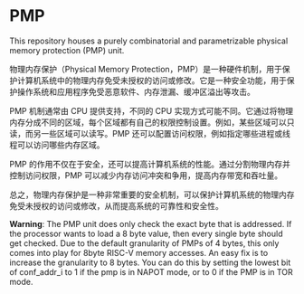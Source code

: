 # PMP

This repository houses a purely combinatorial and parametrizable physical memory protection (PMP) unit.

物理内存保护（Physical Memory Protection，PMP）是一种硬件机制，用于保护计算机系统中的物理内存免受未授权的访问或修改。它是一种安全功能，用于保护操作系统和应用程序免受恶意软件、内存泄漏、缓冲区溢出等攻击。

PMP 机制通常由 CPU 提供支持，不同的 CPU 实现方式可能不同。它通过将物理内存分成不同的区域，每个区域都有自己的权限控制设置。例如，某些区域可以只读，而另一些区域可以读写。PMP 还可以配置访问权限，例如指定哪些进程或线程可以访问哪些内存区域。

PMP 的作用不仅在于安全，还可以提高计算机系统的性能。通过分割物理内存并控制访问权限，PMP 可以减少内存访问冲突和争用，提高内存带宽和吞吐量。

总之，物理内存保护是一种非常重要的安全机制，可以保护计算机系统的物理内存免受未授权的访问或修改，从而提高系统的可靠性和安全性。

__Warning__: The PMP unit does only check the exact byte that is addressed. If the processor wants to load a 8 byte value, then every single byte should get checked. Due to the default granularity of PMPs of 4 bytes, this only comes into play for 8byte RISC-V memory accesses. An easy fix is to increase the granularity to 8 bytes. You can do this by setting the lowest bit of conf_addr_i to 1 if the pmp is in NAPOT mode, or to 0 if the PMP is in TOR mode.